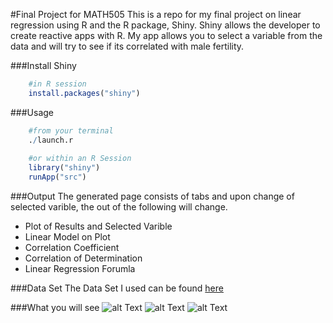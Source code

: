 #Final Project for MATH505
This is a repo for my final project on linear regression using R and the R package, Shiny. Shiny allows the developer to create reactive apps with R. My app allows you to select a variable from the data and will try to see if its correlated with male fertility. 

###Install Shiny
```R
	#in R session
	install.packages("shiny")
```

###Usage
```R
	#from your terminal
	./launch.r
	
	#or within an R Session
	library("shiny")
	runApp("src")

```

###Output
The generated page consists of tabs and upon change of selected varible, the out of the following will change. 

* Plot of Results and Selected Varible
* Linear Model on Plot
* Correlation Coefficient
* Correlation of Determination
* Linear Regression Forumla


###Data Set
The Data Set I used can be found [here](https://archive.ics.uci.edu/ml/datasets/Fertility)

###What you will see
![alt Text](http://i.imgur.com/yayLuV1.png "Sample Run")
![alt Text](http://i.imgur.com/5VLHR0I.png "Sample Run")
![alt Text](http://i.imgur.com/jtqNaVA.png "Launch using R shell")

